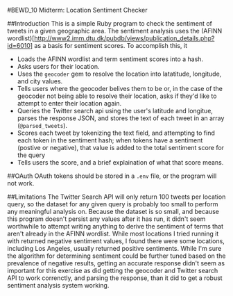 #BEWD_10 Midterm: Location Sentiment Checker

##Introduction
This is a simple Ruby program to check the sentiment of tweets in a given geographic area. The sentiment analysis uses the (AFINN wordlist)[http://www2.imm.dtu.dk/pubdb/views/publication_details.php?id=6010] as a basis for sentiment scores. To accomplish this, it
- Loads the AFINN wordlist and term sentiment scores into a hash.
- Asks users for their location.
- Uses the `geocoder` gem to resolve the location into latatitude, longitude, and city values.
- Tells users where the geocoder belives them to be or, in the case of the geocoder not being able to resolve their location, asks if they'd like to attempt to enter their location again.
- Queries the Twitter search api using the user's latitude and longitue, parses the response JSON, and stores the text of each tweet in an array (`@parsed_tweets`).
- Scores each tweet by tokenizing the text field, and attempting to find each token in the sentiment hash; when tokens have a sentiment (postive or negative), that value is added to the total sentiment score for the query
- Tells users the score, and a brief explaination of what that score means.

##OAuth
OAuth tokens should be stored in a `.env` file, or the program will not work.

##Limitations
The Twitter Search API will only return 100 tweets per location query, so the dataset for any given query is probably too small to perform any meaningful analysis on. Because the dataset is so small, and because this program doesn't persist any values after it has run, it didn't seem worthwhile to attempt writing anything to derive the sentiment of terms that aren't already in the AFINN wordlist. While most locations I tried running it with returned negative sentiment values, I found there were some locations, including Los Angeles, usually returned positive sentiments. While I'm sure the algorithm for determining sentiment could be further tuned based on the prevalence of negative results, getting an accurate response didn't seem as important for this exercise as did getting the geocoder and Twitter search API to work correnctly, and parsing the response, than it did to get a robust sentiment analysis system working.